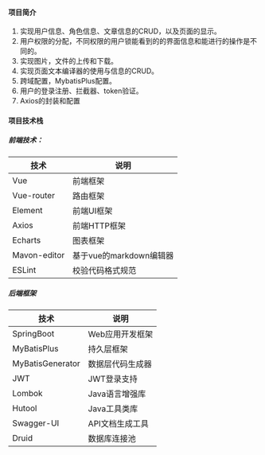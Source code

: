 #### 项目简介

1. 实现用户信息、角色信息、文章信息的CRUD，以及页面的显示。
2. 用户权限的分配，不同权限的用户锁能看到的的界面信息和能进行的操作是不同的。
3. 实现图片，文件的上传和下载。
4. 实现页面文本编译器的使用与信息的CRUD。
5. 跨域配置，MybatisPlus配置。
6. 用户的登录注册、拦截器、token验证。
7. Axios的封装和配置

#### 项目技术栈

##### 前端技术：

| 技术         | 说明                    |
| ------------ | ----------------------- |
| Vue          | 前端框架                |
| Vue-router   | 路由框架                |
| Element      | 前端UI框架              |
| Axios        | 前端HTTP框架            |
| Echarts      | 图表框架                |
| Mavon-editor | 基于vue的markdown编辑器 |
| ESLint       | 校验代码格式规范        |

##### 后端框架

| 技术             | 说明             |
| ---------------- | ---------------- |
| SpringBoot       | Web应用开发框架  |
| MyBatisPlus      | 持久层框架       |
| MyBatisGenerator | 数据层代码生成器 |
| JWT              | JWT登录支持      |
| Lombok           | Java语言增强库   |
| Hutool           | Java工具类库     |
| Swagger-UI       | API文档生成工具  |
| Druid            | 数据库连接池     |

#### 
